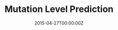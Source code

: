 ---
title: Mutation Level Prediction
summary: Predicting the level of the mutation using machine learning and signifying whether it is Benign, Likely Pathogenic, Pathogenic or something else. The dataset was provided by Strand Life Sciences.
tags:
- Machine Learning
- Random
date: "2015-04-27T00:00:00Z"

# Optional external URL for project (replaces project detail page).
external_link: "#"

image:
  #caption: Photo by rawpixel on Unsplash
  focal_point: Smart

links:
url_code: ""
url_pdf: ""
url_slides: ""
url_video: ""

# Slides (optional).
#   Associate this project with Markdown slides.
#   Simply enter your slide deck's filename without extension.
#   E.g. `slides = "example-slides"` references `content/slides/example-slides.md`.
#   Otherwise, set `slides = ""`.
slides: ""
---